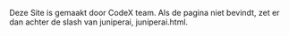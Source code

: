 Deze Site is gemaakt door CodeX team. Als de pagina niet bevindt, zet er dan achter de slash van juniperai, juniperai.html. 
